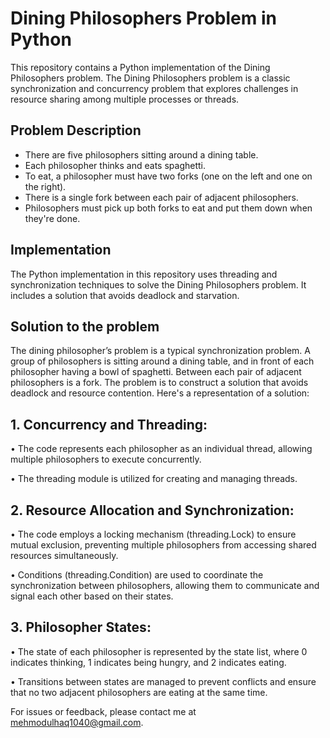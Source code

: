 # Dining Philosophers Problem in Python

This repository contains a Python implementation of the Dining Philosophers problem. The Dining Philosophers problem is a classic synchronization and concurrency problem that explores challenges in resource sharing among multiple processes or threads.

## Problem Description

- There are five philosophers sitting around a dining table.
- Each philosopher thinks and eats spaghetti.
- To eat, a philosopher must have two forks (one on the left and one on the right).
- There is a single fork between each pair of adjacent philosophers.
- Philosophers must pick up both forks to eat and put them down when they're done.

## Implementation

The Python implementation in this repository uses threading and synchronization techniques to solve the Dining Philosophers problem. It includes a solution that avoids deadlock and starvation.

## Solution to the problem

The dining philosopher’s problem is a typical synchronization problem. A group of philosophers is sitting around a dining table, and in front of each philosopher having a bowl of spaghetti. Between each pair of adjacent philosophers is a fork. The problem is to construct a solution that avoids deadlock and resource contention.
Here's a representation of a solution:
## 1.	Concurrency and Threading:
  •	The code represents each philosopher as an individual thread, allowing multiple philosophers to execute concurrently.
  
  •	The threading module is utilized for creating and managing threads.
## 2.	Resource Allocation and Synchronization:
  •	The code employs a locking mechanism (threading.Lock) to ensure mutual exclusion, preventing multiple philosophers from accessing shared resources simultaneously.
  
  •	Conditions (threading.Condition) are used to coordinate the synchronization between philosophers, allowing them to communicate and signal each other based on their states.
## 3.	Philosopher States:
  •	The state of each philosopher is represented by the state list, where 0 indicates thinking, 1 indicates being hungry, and 2 indicates eating.
  
  •	Transitions between states are managed to prevent conflicts and ensure that no two adjacent philosophers are eating at the same time.

For issues or feedback, please contact me at mehmodulhaq1040@gmail.com.

